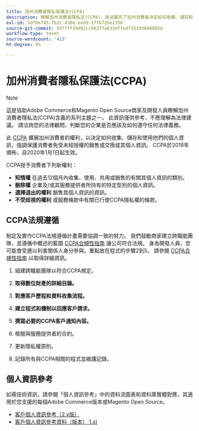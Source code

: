 ```yaml
---
title: 加州消費者隱私保護法(CCPA)
description: 瞭解加州消費者隱私法(CCPA)，該法擴充了加州消費者決定如何收集、儲存和使用其個人資訊的權利。
exl-id: 5df0e745-fb2c-438e-aedd-17fb72be1350
source-git-commit: 95ffff39d82cc9027fa633dffedf15193040802d
workflow-type: tm+mt
source-wordcount: '413'
ht-degree: 0%

---
```


# 加州消費者隱私保護法(CCPA)

>[!NOTE]
>
>這是協助Adobe Commerce和Magento Open Source商家及開發人員瞭解加州消費者隱私法(CCPA)含義的系列主題之一。 此資訊僅供參考，不應理解為法律建議。 請洽詢您的法律顧問，判斷您的企業是否應該及如何遵守任何法律義務。

此 [CCPA](https://oag.ca.gov/privacy/ccpa) 擴展加州消費者的權利，以決定如何收集、儲存和使用他們的個人資訊，強調保護消費者免受未經授權的銷售或交換或其個人資訊。 CCPA於2018年頒佈，自2020年1月1日起生效。

CCPA授予消費者下列新權利：

- **知情權** 在過去12個月內收集、使用、共用或銷售的有關其個人資訊的類別。
- **刪除權** 企業及/或其服務提供者所持有的特定型別的個人資訊。
- **選擇退出的權利** 銷售其個人資訊的資訊。
- **不受歧視的權利** 或服務條款中有關已行使CCPA隱私權的條款。

## CCPA法規遵循

制定及實作CCPA法規遵循計畫需要協調一致的努力。 我們鼓勵商家建立跨職能團隊，並遵循中概述的藍圖 [CCPA合規性指南](https://experienceleague.adobe.com/docs/commerce-admin/start/compliance/privacy/compliance-ccpa.html) 讓公司符合法規。 身為開發人員，您可能會受邀以利害關係人身分參與，重點放在程式的步驟2到5。 請參閱 [CCPA合規性指南](https://experienceleague.adobe.com/docs/commerce-admin/start/compliance/privacy/compliance-ccpa.html) 以取得詳細資訊。

1. 組建跨職能團隊以符合CCPA規定。

1. **取得數位財產的詳細目錄。**

1. **對應客戶歷程和資料收集流程。**

1. **建立程式和機制以回應客戶請求。**

1. **撰寫必要的CCPA客戶通知內容。**

1. 檢閱與服務提供者的合約。

1. 更新隱私權原則。

1. 記錄所有與CCPA相關的程式並維護記錄。

## 個人資訊參考

如需技術資訊，請參閱「個人資訊參考」中的資料流圖表和資料庫實體對應，其適用於您支援的每個Adobe Commerce版本或Magento Open Source。

- [客戶個人資訊參考（2.x版）](data-m2.md)
- [客戶個人資訊參考資料（版本） 1.x)](data-m1.md)
